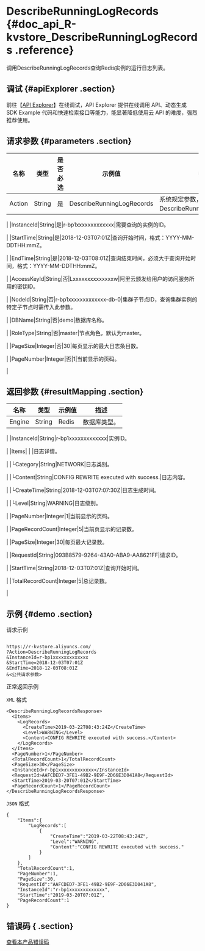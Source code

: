 # DescribeRunningLogRecords {#doc_api_R-kvstore_DescribeRunningLogRecords .reference}

调用DescribeRunningLogRecords查询Redis实例的运行日志列表。

## 调试 {#apiExplorer .section}

前往【[API Explorer](https://api.aliyun.com/#product=R-kvstore&api=DescribeRunningLogRecords)】在线调试，API Explorer 提供在线调用 API、动态生成 SDK Example 代码和快速检索接口等能力，能显著降低使用云 API 的难度，强烈推荐使用。

## 请求参数 {#parameters .section}

|名称|类型|是否必选|示例值|描述|
|--|--|----|---|--|
|Action|String|是|DescribeRunningLogRecords|系统规定参数，取值：DescribeRunningLogRecords。

 |
|InstanceId|String|是|r-bp1xxxxxxxxxxxxx|需要查询的实例的ID。

 |
|StartTime|String|是|2018-12-03T07:01Z|查询开始时间，格式：YYYY-MM-DDTHH:mmZ。

 |
|EndTime|String|是|2018-12-03T08:01Z|查询结束时间，必须大于查询开始时间，格式：YYYY-MM-DDTHH:mmZ。

 |
|AccessKeyId|String|否|Lxxxxxxxxxxxxxxw|阿里云颁发给用户的访问服务所用的密钥ID。

 |
|NodeId|String|否|r-bp1xxxxxxxxxxxxx-db-0|集群子节点ID，查询集群实例的特定子节点时需传入此参数。

 |
|DBName|String|否|demo|数据库名称。

 |
|RoleType|String|否|master|节点角色，默认为master。

 |
|PageSize|Integer|否|30|每页显示的最大日志条目数。

 |
|PageNumber|Integer|否|1|当前显示的页码。

 |

## 返回参数 {#resultMapping .section}

|名称|类型|示例值|描述|
|--|--|---|--|
|Engine|String|Redis|数据库类型。

 |
|InstanceId|String|r-bp1xxxxxxxxxxxxx|实例ID。

 |
|Items| | |日志详情。

 |
|└Category|String|NETWORK|日志类别。

 |
|└Content|String|CONFIG REWRITE executed with success.|日志内容。

 |
|└CreateTime|String|2018-12-03T07:07:30Z|日志生成时间。

 |
|└Level|String|WARNING|日志级别。

 |
|PageNumber|Integer|1|当前显示的页码。

 |
|PageRecordCount|Integer|5|当前页显示的记录数。

 |
|PageSize|Integer|30|每页最大记录数。

 |
|RequestId|String|093B8579-9264-43A0-ABA9-AA8621FF|请求ID。

 |
|StartTime|String|2018-12-03T07:01Z|查询开始时间。

 |
|TotalRecordCount|Integer|5|总记录数。

 |

## 示例 {#demo .section}

请求示例

``` {#request_demo}

https://r-kvstore.aliyuncs.com/
?Action=DescribeRunningLogRecords
&InstanceId=r-bp1xxxxxxxxxxxxx
&StartTime=2018-12-03T07:01Z
&EndTime=2018-12-03T08:01Z
&<公共请求参数>

```

正常返回示例

`XML` 格式

``` {#xml_return_success_demo}
<DescribeRunningLogRecordsResponse>
  <Items>
    <LogRecords>
      <CreateTime>2019-03-22T08:43:24Z</CreateTime>
      <Level>WARNING</Level>
      <Content>CONFIG REWRITE executed with success.</Content>
    </LogRecords>
  </Items>
  <PageNumber>1</PageNumber>
  <TotalRecordCount>1</TotalRecordCount>
  <PageSize>30</PageSize>
  <InstanceId>r-bp1xxxxxxxxxxxxx</InstanceId>
  <RequestId>AAFCDED7-3FE1-49B2-9E9F-2D66E3D041A8</RequestId>
  <StartTime>2019-03-20T07:01Z</StartTime>
  <PageRecordCount>1</PageRecordCount>
</DescribeRunningLogRecordsResponse>

```

`JSON` 格式

``` {#json_return_success_demo}
{
	"Items":{
		"LogRecords":[
			{
				"CreateTime":"2019-03-22T08:43:24Z",
				"Level":"WARNING",
				"Content":"CONFIG REWRITE executed with success."
			}
		]
	},
	"TotalRecordCount":1,
	"PageNumber":1,
	"PageSize":30,
	"RequestId":"AAFCDED7-3FE1-49B2-9E9F-2D66E3D041A8",
	"InstanceId":"r-bp1xxxxxxxxxxxxx",
	"StartTime":"2019-03-20T07:01Z",
	"PageRecordCount":1
}
```

## 错误码 { .section}

[查看本产品错误码](https://error-center.aliyun.com/status/product/R-kvstore)

